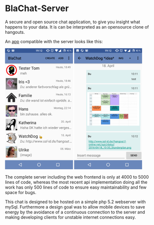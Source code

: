 BlaChat-Server
==============

A secure and open source chat application, to give you insight what happens to your data.
It is can be interpreted as an opensource clone of hangouts.

An <a href="https://github.com/Bla-Chat/Android">app</a> compatible with the server looks like this:
<p><a href="https://github.com/Bla-Chat/Android/blob/master/images/overview.png?raw=true"><img src="https://github.com/Bla-Chat/Android/blob/master/images/overview.png?raw=true" height="400" target="_blank" /></a>
<a href="https://github.com/Bla-Chat/Android/blob/master/images/chat.png?raw=true"><img src="https://github.com/Bla-Chat/Android/blob/master/images/chat.png?raw=true" height="400" target="_blank" /></a></p>

The complete server including the web frontend is only at 4000 to 5000 lines of code, whereas the most recent api implementation doing all the work has only 500 lines of code to ensure easy maintainability and few space for bugs.

This chat is designed to be hosted on a simple php 5.2 webserver with mySql. Furthermore a design goal was to allow mobile devices to save energy by the avoidance of a continuous connection to the server and making developing clients for unstable internet connections easy.
